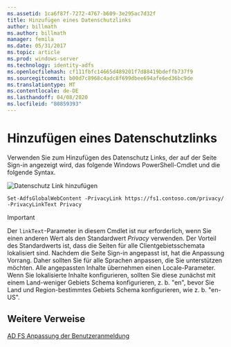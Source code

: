 ```yaml
---
ms.assetid: 1ca6f87f-7272-4767-b609-3e295ac7d32f
title: Hinzufügen eines Datenschutzlinks
author: billmath
ms.author: billmath
manager: femila
ms.date: 05/31/2017
ms.topic: article
ms.prod: windows-server
ms.technology: identity-adfs
ms.openlocfilehash: cf111fbfc14665d489201f7d88419bdeffb737f9
ms.sourcegitcommit: b00d7c8968c4adc8f699dbee694afe6ed36bc9de
ms.translationtype: MT
ms.contentlocale: de-DE
ms.lasthandoff: 04/08/2020
ms.locfileid: "80859393"
---
```

# <a name="add-privacy-link"></a>Hinzufügen eines Datenschutzlinks 


Verwenden Sie zum Hinzufügen des Datenschutz Links, der auf der Seite Sign\-in angezeigt wird, das folgende Windows PowerShell-Cmdlet und die folgende Syntax.  

![Datenschutz Link hinzufügen](media/AD-FS-user-sign-in-customization/ADFS_Blue_Custom2.png) 
  
 
`Set-AdfsGlobalWebContent -PrivacyLink https://fs1.contoso.com/privacy/ -PrivacyLinkText Privacy`  
 
  
> [!IMPORTANT]  
> Der `linkText`-Parameter in diesem Cmdlet ist nur erforderlich, wenn Sie einen anderen Wert als den Standardwert *Privacy* verwenden. Der Vorteil des Standardwerts ist, dass die Seiten für alle Clientgebietsschemata lokalisiert sind. Nachdem die Seite Sign\-in angepasst ist, hat die Anpassung Vorrang. Daher sollten Sie für alle Sprachen anpassen, die Sie unterstützen möchten. Alle angepassten Inhalte übernehmen einen Locale-Parameter. Wenn Sie lokalisierte Inhalte konfigurieren, sollten Sie diese zunächst mit einem Land\-weniger Gebiets Schema konfigurieren, z. b. "en", bevor Sie Land und Region\-bestimmtes Gebiets Schema konfigurieren, wie z. b. "en\-US".  

## <a name="additional-references"></a>Weitere Verweise 
[AD FS Anpassung der Benutzeranmeldung](AD-FS-user-sign-in-customization.md)  
